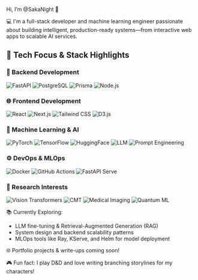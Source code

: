 Hi, I’m @SakaNight 👋

💻 I'm a full-stack developer and machine learning engineer passionate about building intelligent, production-ready systems—from interactive web apps to scalable AI services.

## 🧠 Tech Focus & Stack Highlights

### 🧱 Backend Development
![FastAPI](https://img.shields.io/badge/-FastAPI-009688?logo=fastapi&logoColor=white)
![PostgreSQL](https://img.shields.io/badge/-PostgreSQL-336791?logo=postgresql&logoColor=white)
![Prisma](https://img.shields.io/badge/-Prisma-2D3748?logo=prisma&logoColor=white)
![Node.js](https://img.shields.io/badge/-Node.js-43853D?logo=node-dot-js&logoColor=white)

### 🌐 Frontend Development
![React](https://img.shields.io/badge/-React-61DAFB?logo=react&logoColor=black)
![Next.js](https://img.shields.io/badge/-Next.js-000000?logo=next-dot-js&logoColor=white)
![Tailwind CSS](https://img.shields.io/badge/-TailwindCSS-38B2AC?logo=tailwind-css&logoColor=white)
![D3.js](https://img.shields.io/badge/-D3.js-F9A03C?logo=d3-dot-js&logoColor=white)

### 🧠 Machine Learning & AI
![PyTorch](https://img.shields.io/badge/-PyTorch-EE4C2C?logo=pytorch&logoColor=white)
![TensorFlow](https://img.shields.io/badge/-TensorFlow-FF6F00?logo=tensorflow&logoColor=white)
![HuggingFace](https://img.shields.io/badge/-Transformers-FCC624?logo=python&logoColor=black)
![LLM](https://img.shields.io/badge/-LLM%20Integration-764ABC?logo=chatbot&logoColor=white)
![Prompt Engineering](https://img.shields.io/badge/-Prompt%20Engineering-7E57C2)

### ⚙️ DevOps & MLOps
![Docker](https://img.shields.io/badge/-Docker-2496ED?logo=docker&logoColor=white)
![GitHub Actions](https://img.shields.io/badge/-CI/CD-2088FF?logo=githubactions&logoColor=white)
![FastAPI Serve](https://img.shields.io/badge/-Model%20Serving-4CAF50)

### 🔬 Research Interests
![Vision Transformers](https://img.shields.io/badge/-ViT-FFD54F)
![CMT](https://img.shields.io/badge/-CNN--Transformer-90CAF9)
![Medical Imaging](https://img.shields.io/badge/-Medical%20AI-E57373)
![Quantum ML](https://img.shields.io/badge/-Quantum%20Neural%20Network-BA68C8)

📚 Currently Exploring:
- LLM fine-tuning & Retrieval-Augmented Generation (RAG)  
- System design and backend scalability patterns  
- MLOps tools like Ray, KServe, and Helm for model deployment

🌐 Portfolio projects & write-ups coming soon!  

🎮 Fun fact: I play D&D and love writing branching storylines for my characters!
